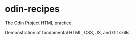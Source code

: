 # odin-recipes

The Odin Project HTML practice.

Demonstration of fundamental HTML, CSS, JS, and Git skills.
